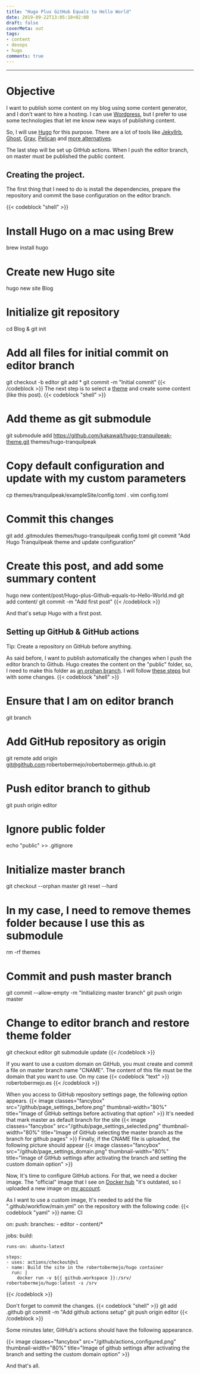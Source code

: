 ```yaml
---
title: "Hugo Plus GitHub Equals to Hello World"
date: 2019-09-22T13:05:18+02:00
draft: false
coverMeta: out
tags:
- content
- devops
- hugo
comments: true
---
```

---

# Objective

I want to publish some content on my blog using some content generator, and I don't want to hire a hosting. I can use [Wordpress](http://wordpress.com), but I prefer to use some technologies that let me know new ways of publishing content.

So, I will use [Hugo](https://gohugo.io/) for this purpose. There are a lot of tools like [Jekyllrb](https://jekyllrb.com), [Ghost](https://ghost.org), [Grav](https://getgrav.org), [Pelican](http://getpelican.com) and [more alternatives](https://alternativeto.net/software/hugo/).

The last step will be set up GitHub actions. When I push the editor branch, on master must be published the public content.

## Creating the project.

The first thing that I need to do is install the dependencies, prepare the repository and commit the base configuration on the editor branch.

{{< codeblock "shell" >}}
# Install Hugo on a mac using Brew
brew install hugo
# Create new Hugo site
hugo new site Blog
# Initialize git repository
cd Blog & git init
# Add all files for initial commit on editor branch
git checkout -b editor
git add *
git commit -m "Initial commit"
{{< /codeblock >}}
The next step is to select a [theme](hugo-tranquilpeak-theme) and create some content (like this post).
{{< codeblock "shell" >}}
# Add theme as git submodule
git submodule add https://github.com/kakawait/hugo-tranquilpeak-theme.git themes/hugo-tranquilpeak
# Copy default configuration and update with my custom parameters
cp themes/tranquilpeak/exampleSite/config.toml .
vim config.toml
# Commit this changes
git add .gitmodules themes/hugo-tranquilpeak config.toml
git commit "Add Hugo Tranquilpeak theme and update configuration"
# Create this post, and add some summary content
hugo new content/post/Hugo-plus-Github-equals-to-Hello-World.md
git add content/
git commit -m "Add first post"
{{< /codeblock >}}

And that's setup Hugo with a first post.

## Setting up GitHub & GitHub actions

Tip: Create a repository on GitHub before anything.

As said before, I want to publish automatically the changes when I push the editor branch to Github.
Hugo creates the content on the "public" folder, so, I need to make this folder as [an orphan branch](https://git-scm.com/docs/git-checkout/#git-checkout---orphanltnewbranchgt). I will follow [these steps](https://gohugo.io/hosting-and-deployment/hosting-on-github/#preparations-for-gh-pages-branch) but with some changes.
{{< codeblock "shell" >}}
# Ensure that I am on editor branch
git branch
# Add GitHub repository as origin
git remote add origin git@github.com:robertobermejo/robertobermejo.github.io.git
# Push editor branch to github
git push origin editor
# Ignore public folder
echo "public" >> .gitignore
# Initialize master branch
git checkout --orphan master
git reset --hard
# In my case, I need to remove themes folder because I use this as submodule
rm -rf themes
# Commit and push master branch
git commit --allow-empty -m "Initializing master branch"
git push origin master
# Change to editor branch and restore theme folder
git checkout editor
git submodule update
{{< /codeblock >}}

If you want to use a custom domain on GitHub, you must create and commit a file on master branch name "CNAME". The content of this file must be the domain that you want to use. On my case
{{< codeblock "text" >}}
robertobermejo.es
{{< /codeblock >}}

When you access to GitHub repository settings page, the following option appears.
{{< image classes="fancybox" src="/github/page_settings_before.png" thumbnail-width="80%" title="Image of GitHub settings before activating that option" >}}
It's needed that mark master as default branch for the site
{{< image classes="fancybox" src="/github/page_settings_selected.png" thumbnail-width="80%" title="Image of GitHub selecting the master branch as the branch for github pages" >}}
Finally, if the CNAME file is uploaded, the following picture should appear
{{< image classes="fancybox" src="/github/page_settings_domain.png" thumbnail-width="80%" title="Image of GitHub settings after activating the branch and setting the custom domain option" >}}

Now, It's time to configure GitHub actions.
For that, we need a docker image. The "official" image that I see on [Docker hub](https://hub.docker.com/r/gohugoio/hugo) "it's outdated, so I uploaded a new image on [my account](https://hub.docker.com/r/robertobermejo/hugo).

As I want to use a custom image, It's needed to add the file ".github/workflow/main.yml" on the repository with the following code:
{{< codeblock "yaml" >}}
name: CI

on:
  push:
    branches:
    - editor
    - content/*

jobs:
  build:

    runs-on: ubuntu-latest
    
    steps:
    - uses: actions/checkout@v1
    - name: Build the site in the robertobermejo/hugo container
      run: |
        docker run -v ${{ github.workspace }}:/srv/ robertobermejo/hugo:latest -s /srv

{{< /codeblock >}}

Don't forget to commit the changes.
{{< codeblock "shell" >}}
git add .github
git commit -m "Add github actions setup"
git push origin editor
{{< /codeblock >}}

Some minutes later, GitHub's actions should have the following appearance.

{{< image classes="fancybox" src="/github/actions_configured.png" thumbnail-width="80%" title="Image of github settings after activating the branch and setting the custom domain option" >}}

And that's all.
